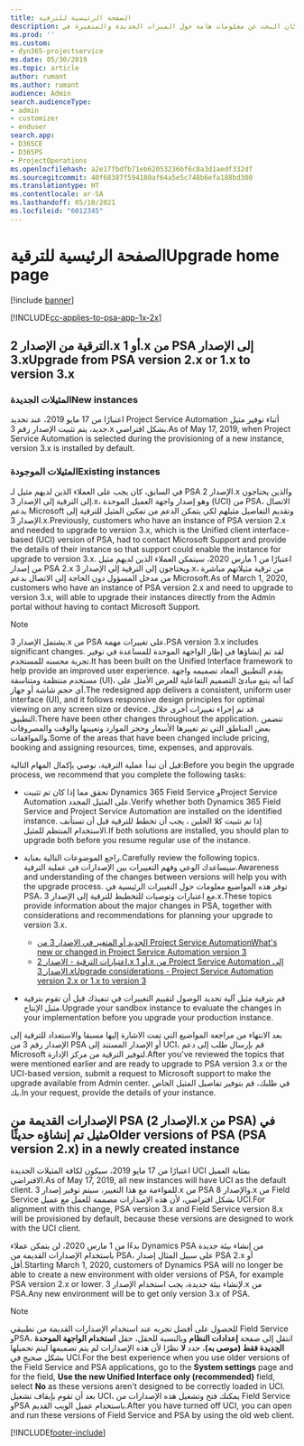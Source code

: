 ```yaml
---
title: الصفحة الرئيسية للترقية
description: يوضح هذا الموضوع مكان البحث عن معلومات هامة حول الميزات الجديدة والمتغيرة في Dynamics 365 Project Service Automation، وعملية الترقية إلى الإصدار الأحدث.
ms.prod: ''
ms.custom:
- dyn365-projectservice
ms.date: 05/30/2019
ms.topic: article
author: rumant
ms.author: rumant
audience: Admin
search.audienceType:
- admin
- customizer
- enduser
search.app:
- D365CE
- D365PS
- ProjectOperations
ms.openlocfilehash: a2e17fbdfb71eb62053236bf6c8a3d1aedf332df
ms.sourcegitcommit: 40f68387f594180af64a5e5c748b6efa188bd300
ms.translationtype: HT
ms.contentlocale: ar-SA
ms.lasthandoff: 05/10/2021
ms.locfileid: "6012345"
---
```

# <a name="upgrade-home-page"></a><span data-ttu-id="76659-103">الصفحة الرئيسية للترقية</span><span class="sxs-lookup"><span data-stu-id="76659-103">Upgrade home page</span></span>

[!include [banner](../includes/psa-now-project-operations.md)]

[!INCLUDE[cc-applies-to-psa-app-1x-2x](../includes/cc-applies-to-psa-app-1x-2x.md)]

## <a name="upgrade-from-psa-version-2x-or-1x-to-version-3x"></a><span data-ttu-id="76659-104">الترقية من الإصدار 2.x أو 1.x من PSA إلى الإصدار 3.x</span><span class="sxs-lookup"><span data-stu-id="76659-104">Upgrade from PSA version 2.x or 1.x to version 3.x</span></span>

### <a name="new-instances"></a><span data-ttu-id="76659-105">المثيلات الجديدة</span><span class="sxs-lookup"><span data-stu-id="76659-105">New instances</span></span>

<span data-ttu-id="76659-106">اعتبارًا من 17 مايو 2019، عند تحديد Project Service Automation أثناء توفير مثيل جديد، يتم تثبيت الإصدار رقم 3.x بشكل افتراضي.</span><span class="sxs-lookup"><span data-stu-id="76659-106">As of May 17, 2019, when Project Service Automation is selected during the provisioning of a new instance, version 3.x is installed by default.</span></span>

### <a name="existing-instances"></a><span data-ttu-id="76659-107">المثيلات الموجودة</span><span class="sxs-lookup"><span data-stu-id="76659-107">Existing instances</span></span>

<span data-ttu-id="76659-108">في السابق، كان يجب على العملاء الذين لديهم مثيل لـ PSA الإصدار 2.x والذين يحتاجون إلى الترقية إلى الإصدار 3.x، وهو إصدار واجهة العميل الموحدة (UCI) من PSA، الاتصال بدعم Microsoft وتقديم التفاصيل مثيلهم لكي يتمكن الدعم من تمكين المثيل للترقية إلى الإصدار 3.x.</span><span class="sxs-lookup"><span data-stu-id="76659-108">Previously, customers who have an instance of PSA version 2.x and needed to upgrade to version 3.x, which is the Unified client interface-based (UCI) version of PSA, had to contact Microsoft Support and provide the details of their instance so that support could enable the instance for upgrade to version 3.x.</span></span> <span data-ttu-id="76659-109">اعتبارًا من 1 مارس 2020، سيتمكن العملاء الذين لديهم مثيل من إصدار PSA 2.x ويحتاجون إلى الترقية إلى الإصدار 3.x، من ترقية مثيلاتهم مباشرة من مدخل المسؤول دون الحاجة إلى الاتصال بدعم Microsoft.</span><span class="sxs-lookup"><span data-stu-id="76659-109">As of March 1, 2020, customers who have an instance of PSA version 2.x and need to upgrade to version 3.x, will able to upgrade their instances directly from the Admin portal without having to contact Microsoft Support.</span></span>  

> [!NOTE]
> <span data-ttu-id="76659-110">يشتمل الإصدار 3.x من PSA على تغييرات مهمة.</span><span class="sxs-lookup"><span data-stu-id="76659-110">PSA version 3.x includes significant changes.</span></span> <span data-ttu-id="76659-111">لقد تم إنشاؤها في إظار الواجهة الموحدة للمساعدة في توفير تجربة محسنه للمستخدم.</span><span class="sxs-lookup"><span data-stu-id="76659-111">It has been built on the Unified Interface framework to help provide an improved user experience.</span></span> <span data-ttu-id="76659-112">يقدم التطبيق المعاد تصميمه واجهة مستخدم منتظمة ومتناسقة (UI)، كما أنه يتبع مبادئ التصميم التفاعلية للعرض الأمثل على أي حجم شاشة أو جهاز.</span><span class="sxs-lookup"><span data-stu-id="76659-112">The redesigned app delivers a consistent, uniform user interface (UI), and it follows responsive design principles for optimal viewing on any screen size or device.</span></span> <span data-ttu-id="76659-113">قد تم إجراء تغييرات أخرى خلال التطبيق.</span><span class="sxs-lookup"><span data-stu-id="76659-113">There have been other changes throughout the application.</span></span> <span data-ttu-id="76659-114">تتضمن بعض المناطق التي تم تغييرها الأسعار وحجز الموارد وتعيينها والوقت والمصروفات والموافقات.</span><span class="sxs-lookup"><span data-stu-id="76659-114">Some of the areas that have been changed include pricing, booking and assigning resources, time, expenses, and approvals.</span></span>

<span data-ttu-id="76659-115">قبل أن تبدأ عملية الترقية، نوصي بإكمال المهام التالية:</span><span class="sxs-lookup"><span data-stu-id="76659-115">Before you begin the upgrade process, we recommend that you complete the following tasks:</span></span>

- <span data-ttu-id="76659-116">تحقق مما إذا كان تم تثبيت Dynamics 365 Field Service وProject Service Automation على المثيل المحدد.</span><span class="sxs-lookup"><span data-stu-id="76659-116">Verify whether both Dynamics 365 Field Service and Project Service Automation are installed on the identified instance.</span></span> <span data-ttu-id="76659-117">إذا تم تثبيت كلا الحلين ، يجب أن تخطط للترقية قبل أن تستأنف الاستخدام المنتظم للمثيل.</span><span class="sxs-lookup"><span data-stu-id="76659-117">If both solutions are installed, you should plan to upgrade both before you resume regular use of the instance.</span></span>
- <span data-ttu-id="76659-118">راجع الموضوعات التالية بعناية.</span><span class="sxs-lookup"><span data-stu-id="76659-118">Carefully review the following topics.</span></span> <span data-ttu-id="76659-119">سيساعدك الوعي وفهم التغييرات بين الإصدارات في عملية الترقية.</span><span class="sxs-lookup"><span data-stu-id="76659-119">Awareness and understanding of the changes between versions will help you with the upgrade process.</span></span> <span data-ttu-id="76659-120">توفر هذه المواضيع معلومات حول التغييرات الرئيسية في PSA، مع اعتبارات وتوصيات للتخطيط للترقية إلى الإصدار 3.x.</span><span class="sxs-lookup"><span data-stu-id="76659-120">These topics provide information about the major changes in PSA, together with considerations and recommendations for planning your upgrade to version 3.x.</span></span>

    - [<span data-ttu-id="76659-121">الجديد أو المتغير في الإصدار 3 من Project Service Automation</span><span class="sxs-lookup"><span data-stu-id="76659-121">What's new or changed in Project Service Automation version 3</span></span>](whats-new-changed-v3.md)
    - [<span data-ttu-id="76659-122">اعتبارات الترقية - الإصدار 2.x أو 1.x من Project Service Automation إلى الإصدار 3.x</span><span class="sxs-lookup"><span data-stu-id="76659-122">Upgrade considerations - Project Service Automation version 2.x or 1.x to version 3</span></span>](upgrade-v3.md)

- <span data-ttu-id="76659-123">قم بترقية مثيل آلية تحديد الوصول لتقييم التغييرات في تنفيذك قبل أن تقوم بترقية مثيل الإنتاج.</span><span class="sxs-lookup"><span data-stu-id="76659-123">Upgrade your sandbox instance to evaluate the changes in your implementation before you upgrade your production instance.</span></span>

<span data-ttu-id="76659-124">بعد الانتهاء من مراجعة المواضيع التي تمت الاشارة إليها مسبقا والاستعداد للترقية إلى الإصدار رقم 3 من PSA أو الإصدار المستند إلى UCI، قم بإرسال طلب إلى دعم Microsoft لتوفير الترقية من مركز الإدارة.</span><span class="sxs-lookup"><span data-stu-id="76659-124">After you've reviewed the topics that were mentioned earlier and are ready to upgrade to PSA version 3.x or the UCI-based version, submit a request to Microsoft support to make the upgrade available from Admin center.</span></span> <span data-ttu-id="76659-125">في طلبك، قم بتوفير تفاصيل المثيل الخاص بك.</span><span class="sxs-lookup"><span data-stu-id="76659-125">In your request, provide the details of your instance.</span></span>

## <a name="older-versions-of-psa-psa-version-2x-in-a-newly-created-instance"></a><span data-ttu-id="76659-126">الإصدارات القديمة من PSA (الإصدار 2.x من PSA) في مثيل تم إنشاؤه حديثًا</span><span class="sxs-lookup"><span data-stu-id="76659-126">Older versions of PSA (PSA version 2.x) in a newly created instance</span></span>

<span data-ttu-id="76659-127">اعتبارًا من 17 مايو 2019، سيكون لكافة المثيلات الجديدة UCI بمثابة العميل الافتراضي.</span><span class="sxs-lookup"><span data-stu-id="76659-127">As of May 17, 2019, all new instances will have UCI as the default client.</span></span> <span data-ttu-id="76659-128">للمواءمة مع هذا التغيير، سيتم توفير إصدار 3.x من PSA والإصدار 8.x من Field Service بشكل افتراضي، لأن هذه الإصدارات مصممة للعمل مع عميل UCI.</span><span class="sxs-lookup"><span data-stu-id="76659-128">For alignment with this change, PSA version 3.x and Field Service version 8.x will be provisioned by default, because these versions are designed to work with the UCI client.</span></span>

<span data-ttu-id="76659-129">بدءًا من 1 مارس 2020، لن يتمكن عملاء Dynamics PSA من إنشاء بيئة جديدة باستخدام الإصدارات القديمة من PSA، على سبيل المثال إصدار PSA 2.x أو أقل.</span><span class="sxs-lookup"><span data-stu-id="76659-129">Starting March 1, 2020, customers of Dynamics PSA will no longer be able to create a new environment with older versions of PSA, for example PSA version 2.x or lower.</span></span> <span data-ttu-id="76659-130">لإنشاء بيئة جديدة، يجب استخدام الإصدار 3.x من PSA.</span><span class="sxs-lookup"><span data-stu-id="76659-130">Any new environment will be to get only version 3.x of PSA.</span></span>

> [!NOTE]
> <span data-ttu-id="76659-131">للحصول على أفضل تجربه عند استخدام الإصدارات القديمة من تطبيقي Field Service وPSA، انتقل إلى صفحة **إعدادات النظام** وبالنسبة للحقل، حقل **استخدام الواجهة الموحدة الجديدة فقط (موصى به)**، حدد **لا** نظرًا لأن هذه الإصدارات لم يتم تصميمها ليتم تحميلها بشكل صحيح في UCI.</span><span class="sxs-lookup"><span data-stu-id="76659-131">For the best experience when you use older versions of the Field Service and PSA applications, go to the **System settings** page and for the field, **Use the new Unified Interface only (recommended)** field, select **No** as these versions aren't designed to be correctly loaded in UCI.</span></span> <span data-ttu-id="76659-132">بعد أن تقوم بإيقاف تشغيل UCI، يمكنك فتح وتشغيل هذه الإصدارات من Field Service وPSA باستخدام عميل الويب القديم.</span><span class="sxs-lookup"><span data-stu-id="76659-132">After you have turned off UCI, you can open and run these versions of Field Service and PSA by using the old web client.</span></span> 


[!INCLUDE[footer-include](../includes/footer-banner.md)]